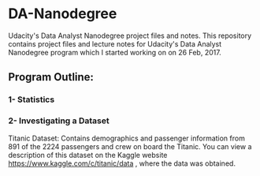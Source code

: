 # DA-Nanodegree
Udacity's Data Analyst Nanodegree project files and notes.
This repository contains project files and lecture notes for Udacity's Data Analyst Nanodegree program which I started working on on 26 Feb, 2017.
## Program Outline: 
### 1- Statistics 
### 2- Investigating a Dataset
Titanic Dataset:  Contains demographics and passenger information from 891 of the 2224 passengers and crew on board the Titanic. You can view a description of this dataset on the Kaggle website https://www.kaggle.com/c/titanic/data , where the data was obtained.
